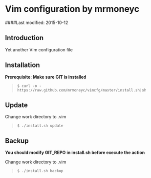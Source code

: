 Vim configuration by mrmoneyc
================================
####Last modified: 2015-10-12

## Introduction
Yet another Vim configuration file

## Installation
**Prerequisite: Make sure GIT is installed**
> `$ curl -o - https://raw.github.com/mrmoneyc/vimcfg/master/install.sh|sh`

## Update

Change work directory to .vim

> `$ ./install.sh update`

## Backup

**You should modify GIT_REPO in install.sh before execute the action**

Change work directory to .vim

> `$ ./install.sh backup`
